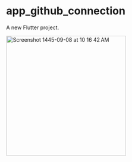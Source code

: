 # app_github_connection

A new Flutter project.

<img width="322" alt="Screenshot 1445-09-08 at 10 16 42 AM" src="https://github.com/shaimaathu/Assignment-6/assets/123784913/b61e6f0e-1427-494c-ab94-53ce8eaaede8">
